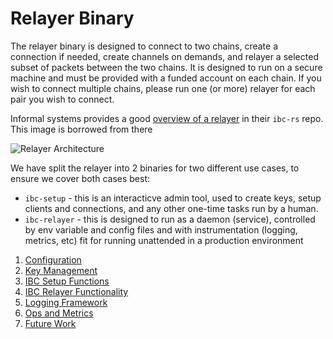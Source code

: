 # Relayer Binary

The relayer binary is designed to connect to two chains, create a connection if needed,
create channels on demands, and relayer a selected subset of packets between the two chains.
It is designed to run on a secure machine and must be provided with a funded account on
each chain. If you wish to connect multiple chains, please run one (or more) relayer for
each pair you wish to connect.

Informal systems provides a good [overview of a relayer](https://github.com/informalsystems/ibc-rs/blob/master/docs/architecture/adr-002-ibc-relayer.md) in their `ibc-rs` repo. This image is borrowed from there

![Relayer Architecture](https://raw.githubusercontent.com/informalsystems/ibc-rs/master/docs/architecture/assets/IBC_relayer.jpeg)

We have split the relayer into 2 binaries for two different use cases, to ensure we cover both
cases best:

- `ibc-setup` - this is an interacticve admin tool, used to create keys, setup clients and connections,
  and any other one-time tasks run by a human.
- `ibc-relayer` - this is designed to run as a daemon (service), controlled by env variable and config files
  and with instrumentation (logging, metrics, etc) fit for running unattended in a production environment

1. [Configuration](./config.md)
2. [Key Management](./keys.md)
3. [IBC Setup Functions](./ibc-setup.md)
4. [IBC Relayer Functionality](./ibc-relayer.md)
5. [Logging Framework](./logging.md)
6. [Ops and Metrics](./metrics.md)
7. [Future Work](./future-work.md)
